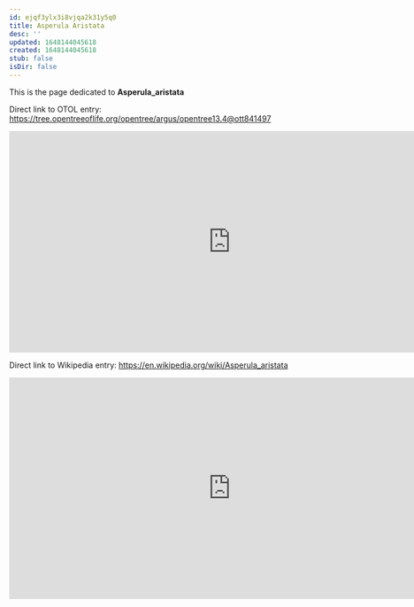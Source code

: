 ```yaml
---
id: ejqf3ylx3i8vjqa2k31y5q0
title: Asperula Aristata
desc: ''
updated: 1648144045618
created: 1648144045618
stub: false
isDir: false
---
```

This is the page dedicated to **Asperula_aristata**


Direct link to OTOL entry: https://tree.opentreeoflife.org/opentree/argus/opentree13.4@ott841497



<html>
    <body>
    <iframe src="https://tree.opentreeoflife.org/opentree/argus/opentree13.4@ott841497"
    width="800" height="400" frameborder="0" allowfullscreen> </iframe>
    </body>
</html>
    


Direct link to Wikipedia entry: https://en.wikipedia.org/wiki/Asperula_aristata



<html>
    <body>
    <iframe src="https://en.wikipedia.org/wiki/Asperula_aristata"
    width="800" height="400" frameborder="0" allowfullscreen> </iframe>
    </body>
</html>
    
